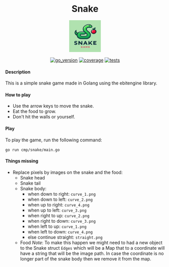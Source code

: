 
<h1 align="center"> 
  <strong>Snake</strong>
</h1>

<p align="center">
    <img src="./.docs/game_logo.jpeg" width="100" height="100">
</p>

<div align="center">

  <a href="go version">![go_version](https://img.shields.io/badge/go-1.22.5-blue)</a>
  <a href="code coverage">![coverage](https://img.shields.io/badge/coverage-95.77%25-green)</a>
  <a href="tests">![tests](https://img.shields.io/badge/tests-26%20passed%2C%200%20failed-brightgreen)</a>

</div>

#### **Description**

This is a simple snake game made in Golang using the ebitengine library.

#### **How to play**

- Use the arrow keys to move the snake.
- Eat the food to grow.
- Don't hit the walls or yourself.

#### **Play**

To play the game, run the following command:

```
go run cmp/snake/main.go
```

#### **Things missing**

- Replace pixels by images on the snake and the food:
    - Snake head
    - Snake tail
    - Snake body:
        - when down to right: `curve_1.png`
        - when down to left: `curve_2.png`
        - when up to right: `curve_4.png`
        - when up to left: `curve_3.png`
        - when right to up: `curve_2.png`
        - when right to down: `curve_3.png`
        - when left to up: `curve_1.png`
        - when left to down: `curve_4.png`
        - else continue straight: `straight.png`
    - Food
    _Note_: To make this happen we might need to had a new object to the Snake struct `Edges` which will be a Map that to a coordinate will have a string that will be the image path. In case the coordinate is no longer part of the snake body then we remove it from the map.